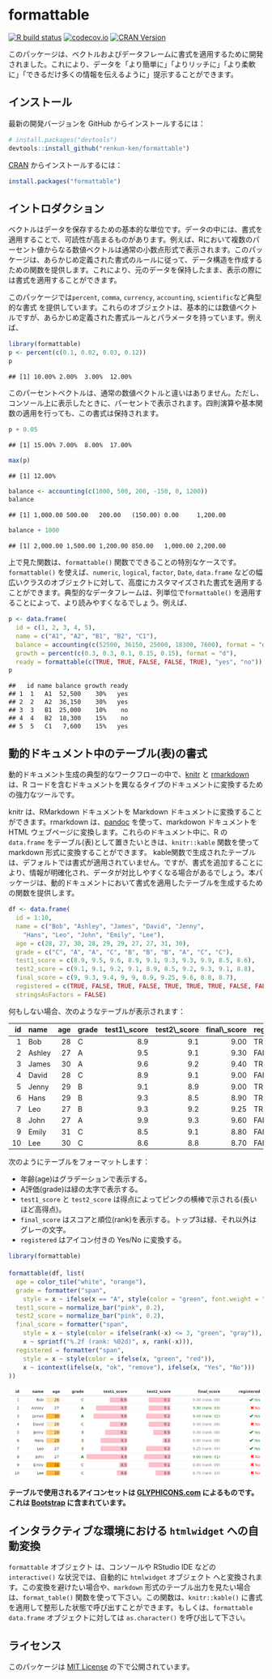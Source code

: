 
<!-- README.md is generated from README.Rmd on GitHub Actions: do not edit by hand -->

# formattable

<!-- badges: start -->

[![R build
status](https://github.com/renkun-ken/formattable/workflows/rcc/badge.svg)](https://github.com/renkun-ken/formattable/actions)
[![codecov.io](https://codecov.io/github/renkun-ken/formattable/coverage.svg?branch=master)](https://codecov.io/github/renkun-ken/formattable?branch=master)
[![CRAN
Version](https://www.r-pkg.org/badges/version/formattable)](https://cran.r-project.org/package=formattable)
<!-- badges: end -->

このパッケージは、ベクトルおよびデータフレームに書式を適用するために開発されました。これにより、データを「より簡単に」「よりリッチに」「より柔軟に」「できるだけ多くの情報を伝えるように」提示することができます。

## インストール

最新の開発バージョンを GitHub からインストールするには：

``` r
# install.packages("devtools")
devtools::install_github("renkun-ken/formattable")
```

[CRAN](https://cran.r-project.org/package=formattable)
からインストールするには：

``` r
install.packages("formattable")
```

## イントロダクション

ベクトルはデータを保存するための基本的な単位です。データの中には、書式を適用することで、可読性が高まるものがあります。例えば、Rにおいて複数のパーセント値からなる数値ベクトルは通常の小数点形式で表示されます。このパッケージは、あらかじめ定義された書式のルールに従って、データ構造を作成するための関数を提供します。これにより、元のデータを保持したまま、表示の際には書式を適用することができます。

このパッケージでは`percent`, `comma`, `currency`, `accounting`,
`scientific`など典型的な書式
を提供しています。これらのオブジェクトは、基本的には数値ベクトルですが、あらかじめ定義された書式ルールとパラメータを持っています。例えば、

``` r
library(formattable)
p <- percent(c(0.1, 0.02, 0.03, 0.12))
p
```

    ## [1] 10.00% 2.00%  3.00%  12.00%

このパーセントベクトルは、通常の数値ベクトルと違いはありません。ただし、コンソール上に表示したときに、パーセントで表示されます。四則演算や基本関数の適用を行っても、この書式は保持されます。

``` r
p + 0.05
```

    ## [1] 15.00% 7.00%  8.00%  17.00%

``` r
max(p)
```

    ## [1] 12.00%

``` r
balance <- accounting(c(1000, 500, 200, -150, 0, 1200))
balance
```

    ## [1] 1,000.00 500.00   200.00   (150.00) 0.00     1,200.00

``` r
balance + 1000
```

    ## [1] 2,000.00 1,500.00 1,200.00 850.00   1,000.00 2,200.00

上で見た関数は、`formattable()`
関数でできることの特別なケースです。`formattable()` を使えば、`numeric`,
`logical`, `factor`, `Date`, `data.frame`
などの幅広いクラスのオブジェクトに対して、高度にカスタマイズされた書式を適用することができます。典型的なデータフレームは、列単位で`formattable()`
を適用することによって、より読みやすくなるでしょう。例えば、

``` r
p <- data.frame(
  id = c(1, 2, 3, 4, 5),
  name = c("A1", "A2", "B1", "B2", "C1"),
  balance = accounting(c(52500, 36150, 25000, 18300, 7600), format = "d"),
  growth = percent(c(0.3, 0.3, 0.1, 0.15, 0.15), format = "d"),
  ready = formattable(c(TRUE, TRUE, FALSE, FALSE, TRUE), "yes", "no"))
p
```

    ##   id name balance growth ready
    ## 1  1   A1  52,500    30%   yes
    ## 2  2   A2  36,150    30%   yes
    ## 3  3   B1  25,000    10%    no
    ## 4  4   B2  18,300    15%    no
    ## 5  5   C1   7,600    15%   yes

## 動的ドキュメント中のテーブル(表)の書式

動的ドキュメント生成の典型的なワークフローの中で、[knitr](https://yihui.org/knitr/)
と [rmarkdown](https://rmarkdown.rstudio.com/) は、R
コードを含むドキュメントを異なるタイプのドキュメントに変換するための強力なツールです。

knitr は、RMarkdown ドキュメントを Markdown
ドキュメントに変換することができます。rmarkdown
は、[pandoc](https://johnmacfarlane.net/pandoc) を使って、markdowon
ドキュメントを HTML
ウェブページに変換します。これらのドキュメント中に、R の `data.frame`
をテーブル(表)として置きたいときは、`knitr::kable` 関数を使って markdown
形式に変換することができます。
kable関数で生成されたテーブルは、デフォルトでは書式が適用されていません。ですが、書式を追加することにより、情報が明確化され、データが対比しやすくなる場合があるでしょう。本パッケージは、動的ドキュメントにおいて書式を適用したテーブルを生成するための関数を提供します。

``` r
df <- data.frame(
  id = 1:10,
  name = c("Bob", "Ashley", "James", "David", "Jenny",
    "Hans", "Leo", "John", "Emily", "Lee"),
  age = c(28, 27, 30, 28, 29, 29, 27, 27, 31, 30),
  grade = c("C", "A", "A", "C", "B", "B", "B", "A", "C", "C"),
  test1_score = c(8.9, 9.5, 9.6, 8.9, 9.1, 9.3, 9.3, 9.9, 8.5, 8.6),
  test2_score = c(9.1, 9.1, 9.2, 9.1, 8.9, 8.5, 9.2, 9.3, 9.1, 8.8),
  final_score = c(9, 9.3, 9.4, 9, 9, 8.9, 9.25, 9.6, 8.8, 8.7),
  registered = c(TRUE, FALSE, TRUE, FALSE, TRUE, TRUE, TRUE, FALSE, FALSE, FALSE),
  stringsAsFactors = FALSE)
```

何もしない場合、次のようなテーブルが表示されます：

<table>
<thead>
<tr>
<th style="text-align:right;">
id
</th>
<th style="text-align:left;">
name
</th>
<th style="text-align:right;">
age
</th>
<th style="text-align:left;">
grade
</th>
<th style="text-align:right;">
test1\_score
</th>
<th style="text-align:right;">
test2\_score
</th>
<th style="text-align:right;">
final\_score
</th>
<th style="text-align:left;">
registered
</th>
</tr>
</thead>
<tbody>
<tr>
<td style="text-align:right;">
1
</td>
<td style="text-align:left;">
Bob
</td>
<td style="text-align:right;">
28
</td>
<td style="text-align:left;">
C
</td>
<td style="text-align:right;">
8.9
</td>
<td style="text-align:right;">
9.1
</td>
<td style="text-align:right;">
9.00
</td>
<td style="text-align:left;">
TRUE
</td>
</tr>
<tr>
<td style="text-align:right;">
2
</td>
<td style="text-align:left;">
Ashley
</td>
<td style="text-align:right;">
27
</td>
<td style="text-align:left;">
A
</td>
<td style="text-align:right;">
9.5
</td>
<td style="text-align:right;">
9.1
</td>
<td style="text-align:right;">
9.30
</td>
<td style="text-align:left;">
FALSE
</td>
</tr>
<tr>
<td style="text-align:right;">
3
</td>
<td style="text-align:left;">
James
</td>
<td style="text-align:right;">
30
</td>
<td style="text-align:left;">
A
</td>
<td style="text-align:right;">
9.6
</td>
<td style="text-align:right;">
9.2
</td>
<td style="text-align:right;">
9.40
</td>
<td style="text-align:left;">
TRUE
</td>
</tr>
<tr>
<td style="text-align:right;">
4
</td>
<td style="text-align:left;">
David
</td>
<td style="text-align:right;">
28
</td>
<td style="text-align:left;">
C
</td>
<td style="text-align:right;">
8.9
</td>
<td style="text-align:right;">
9.1
</td>
<td style="text-align:right;">
9.00
</td>
<td style="text-align:left;">
FALSE
</td>
</tr>
<tr>
<td style="text-align:right;">
5
</td>
<td style="text-align:left;">
Jenny
</td>
<td style="text-align:right;">
29
</td>
<td style="text-align:left;">
B
</td>
<td style="text-align:right;">
9.1
</td>
<td style="text-align:right;">
8.9
</td>
<td style="text-align:right;">
9.00
</td>
<td style="text-align:left;">
TRUE
</td>
</tr>
<tr>
<td style="text-align:right;">
6
</td>
<td style="text-align:left;">
Hans
</td>
<td style="text-align:right;">
29
</td>
<td style="text-align:left;">
B
</td>
<td style="text-align:right;">
9.3
</td>
<td style="text-align:right;">
8.5
</td>
<td style="text-align:right;">
8.90
</td>
<td style="text-align:left;">
TRUE
</td>
</tr>
<tr>
<td style="text-align:right;">
7
</td>
<td style="text-align:left;">
Leo
</td>
<td style="text-align:right;">
27
</td>
<td style="text-align:left;">
B
</td>
<td style="text-align:right;">
9.3
</td>
<td style="text-align:right;">
9.2
</td>
<td style="text-align:right;">
9.25
</td>
<td style="text-align:left;">
TRUE
</td>
</tr>
<tr>
<td style="text-align:right;">
8
</td>
<td style="text-align:left;">
John
</td>
<td style="text-align:right;">
27
</td>
<td style="text-align:left;">
A
</td>
<td style="text-align:right;">
9.9
</td>
<td style="text-align:right;">
9.3
</td>
<td style="text-align:right;">
9.60
</td>
<td style="text-align:left;">
FALSE
</td>
</tr>
<tr>
<td style="text-align:right;">
9
</td>
<td style="text-align:left;">
Emily
</td>
<td style="text-align:right;">
31
</td>
<td style="text-align:left;">
C
</td>
<td style="text-align:right;">
8.5
</td>
<td style="text-align:right;">
9.1
</td>
<td style="text-align:right;">
8.80
</td>
<td style="text-align:left;">
FALSE
</td>
</tr>
<tr>
<td style="text-align:right;">
10
</td>
<td style="text-align:left;">
Lee
</td>
<td style="text-align:right;">
30
</td>
<td style="text-align:left;">
C
</td>
<td style="text-align:right;">
8.6
</td>
<td style="text-align:right;">
8.8
</td>
<td style="text-align:right;">
8.70
</td>
<td style="text-align:left;">
FALSE
</td>
</tr>
</tbody>
</table>

次のようにテーブルをフォーマットします：

-   年齢(age)はグラデーションで表示する。
-   A評価(grade)は緑の太字で表示する。
-   `test1_score` と `test2_score`
    は得点によってピンクの横棒で示される(長いほど高得点)。
-   `final_score`
    はスコアと順位(rank)を表示する。トップ3は緑、それ以外はグレーの文字。
-   `registered` はアイコン付きの Yes/No に変換する。

``` r
library(formattable)

formattable(df, list(
  age = color_tile("white", "orange"),
  grade = formatter("span",
    style = x ~ ifelse(x == "A", style(color = "green", font.weight = "bold"), NA)),
  test1_score = normalize_bar("pink", 0.2),
  test2_score = normalize_bar("pink", 0.2),
  final_score = formatter("span",
    style = x ~ style(color = ifelse(rank(-x) <= 3, "green", "gray")),
    x ~ sprintf("%.2f (rank: %02d)", x, rank(-x))),
  registered = formatter("span",
    style = x ~ style(color = ifelse(x, "green", "red")),
    x ~ icontext(ifelse(x, "ok", "remove"), ifelse(x, "Yes", "No")))
))
```

![formattable](formattable.png)

**テーブルで使用されるアイコンセットは
[GLYPHICONS.com](https://GLYPHICONS.com) によるものです。これは
[Bootstrap](https://getbootstrap.com/docs/3.4/components/#glyphicons)
に含まれています。**

## インタラクティブな環境における `htmlwidget` への自動変換

`formattable` オブジェクト は、コンソールや RStudio IDE などの
`interactive()` な状況では、自動的に `htmlwidget` オブジェクト
へと変換されます。この変換を避けたい場合や、`markdown`
形式のテーブル出力を見たい場合は、`format_table()`
関数を使って下さい。この関数は、`knitr::kable()`
に書式を適用して整形した状態で呼び出すことができます。もしくは、`formattable data.frame`
オブジェクトに対しては `as.character()` を呼び出して下さい。

## ライセンス

このパッケージは [MIT License](https://opensource.org/licenses/MIT)
の下で公開されています。
